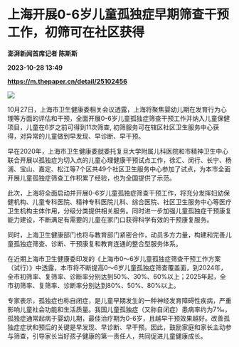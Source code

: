 # 上海开展0-6岁儿童孤独症早期筛查干预工作，初筛可在社区获得
**澎湃新闻首席记者 陈斯斯**

**2023-10-28 13:49**

**https://m.thepaper.cn/detail/25102456**

![](https://imagecloud.thepaper.cn/thepaper/image/276/72/202.jpg)

10月27日，上海市卫生健康委相关会议透露，上海将聚焦婴幼儿期在发育行为心理等方面的评估和干预，全面开展0-6岁儿童孤独症筛查干预工作并纳入儿童保健项目，儿童在6岁之前可得到11次筛查, 初筛服务可在辖区社区卫生服务中心获得，对异常的儿童做到早发现、早诊断、早干预。

早在2020年，上海市卫生健康委就委托复旦大学附属儿科医院和市精神卫生中心联合开展以孤独症为切入点的儿童心理健康干预试点工作，徐汇、闵行、长宁、杨浦、宝山、嘉定、松江等7个区共49个社区卫生服务中心参加了试点，为本市全面开展儿童孤独症筛查工作积累了经验，也为全国提供了示范。

此次，上海将全面启动并开展0-6岁儿童孤独症筛查干预工作，将充分发挥妇幼保健机构、儿童专科医院、精神专科医院儿科、综合医院、社区卫生服务中心等医疗卫生机构主体作用，分级分类提供相关服务。同时进一步加强儿童孤独症干预康复能力建设，不断满足有需要的儿童在家门口获得科学有效的干预康复服务。

同时，上海卫生健康部门也将与教育部门紧密合作，动员多方力量，构建和完善儿童孤独症筛查、诊断、干预康复和教育连通的整合型服务体系。

在近期上海市卫生健康委印发的《上海市0～6岁儿童孤独症筛查干预工作方案（试行）》中透露，本市将不断提高0～6岁儿童孤独症筛查覆盖面，到2024年，全市初筛率、复筛率、诊断率分别达到50%、30%、60%以上；2025年起，全市初筛率、复筛率、诊断率分别达到80%、50%、80%以上。

专家表示，孤独症也称自闭症，是儿童早期发生的一种神经发育障碍性疾病，严重影响儿童社会功能和生活质量。我国儿童孤独症（又称自闭症）患病率约为7‰，孤独症通常起病于婴幼儿期，最佳治疗期为0-6岁，且越早干预效果越好。改善孤独症症状和预后的关键是早发现、早诊断、早干预。因此，鼓励家庭和家长主动参与筛查，引导家长当好孩子健康的第一责任人，共同促进儿童健康成长。
